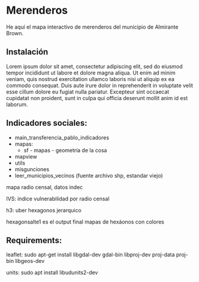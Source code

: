 # Merenderos

He aquí el mapa interactivo de merenderos del municipio de Almirante
Brown.

## Instalación 

Lorem ipsum dolor sit amet, consectetur adipiscing elit, sed do
eiusmod tempor incididunt ut labore et dolore magna aliqua. Ut enim ad
minim veniam, quis nostrud exercitation ullamco laboris nisi ut
aliquip ex ea commodo consequat. Duis aute irure dolor in
reprehenderit in voluptate velit esse cillum dolore eu fugiat nulla
pariatur. Excepteur sint occaecat cupidatat non proident, sunt in
culpa qui officia deserunt mollit anim id est laborum.

## Indicadores sociales:
- main_transferencia_pablo_indicadores
- mapas:
  - sf - mapas - geometría de la cosa
 - mapview
- utils
 - misgunciones
 - leer_municipios_vecinos (fuente archivo shp, estandar viejo)

mapa radio censal, datos indec

IVS: índice vulnerabilidad por radio censal

h3: uber hexagonos jerarquico

hexagonsalte1 es el output final
mapas de hexáonos con colores

## Requirements:

leaflet:
 sudo apt-get install libgdal-dev gdal-bin libproj-dev proj-data proj-bin libgeos-dev

units:
sudo apt install libudunits2-dev  
